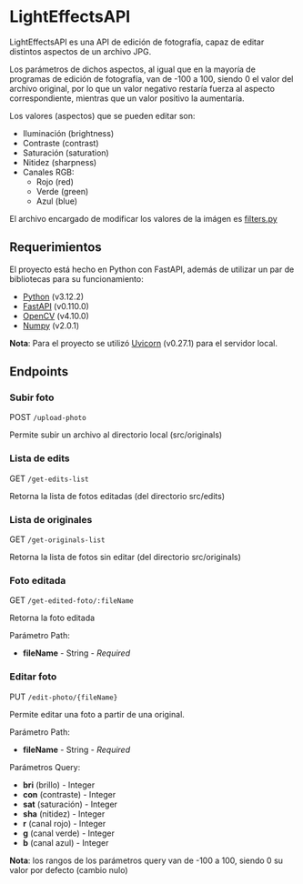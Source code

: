 # LightEffectsAPI
LightEffectsAPI es una API de edición de fotografía, capaz de editar distintos aspectos de un archivo JPG. 

Los parámetros de dichos aspectos, al igual que en la mayoría de programas de edición de fotografía, van de -100 a 100, siendo 0 el valor del archivo original, por lo que un valor negativo restaría fuerza al aspecto correspondiente, mientras que un valor positivo la aumentaría.

Los valores (aspectos) que se pueden editar son:
- Iluminación (brightness)
- Contraste (contrast)
- Saturación (saturation)
- Nitidez (sharpness)
- Canales RGB:
  - Rojo (red)
  - Verde (green)
  - Azul (blue)

El archivo encargado de modificar los valores de la imágen es [filters.py](https://github.com/luisrico5562/LightEffectsAPI/blob/main/src/filters.py)

## Requerimientos

El proyecto está hecho en Python con FastAPI, además de utilizar un par de bibliotecas para su funcionamiento:

- [Python](https://www.python.org/) (v3.12.2)
- [FastAPI](https://fastapi.tiangolo.com/tutorial/) (v0.110.0)
- [OpenCV](https://opencv.org/get-started/) (v4.10.0)
- [Numpy](https://numpy.org/install/) (v2.0.1)

__Nota__: Para el proyecto se utilizó [Uvicorn](https://www.uvicorn.org/) (v0.27.1) para el servidor local.

## Endpoints

### Subir foto

POST `/upload-photo`

Permite subir un archivo al directorio local (src/originals)

### Lista de edits

GET `/get-edits-list`

Retorna la lista de fotos editadas (del directorio src/edits)

### Lista de originales

GET `/get-originals-list`

Retorna la lista de fotos sin editar (del directorio src/originals)

### Foto editada
GET `/get-edited-foto/:fileName`

Retorna la foto editada

Parámetro Path:

- __fileName__ - String - _Required_

### Editar foto

PUT `/edit-photo/{fileName}`

Permite editar una foto a partir de una original.

Parámetro Path:

- __fileName__ - String - _Required_

Parámetros Query:

- __bri__ (brillo) - Integer
- __con__ (contraste) - Integer
- __sat__ (saturación) - Integer
- __sha__ (nitidez) - Integer
- __r__ (canal rojo) - Integer
- __g__ (canal verde) - Integer
- __b__ (canal azul) - Integer

__Nota__: los rangos de los parámetros query van de -100 a 100, siendo 0 su valor por defecto (cambio nulo)
